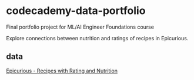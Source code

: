 # codecademy-data-portfolio
Final portfolio project for ML/AI Engineer Foundations course

Explore connections between nutrition and ratings of recipes in Epicurious.

## data
[Epicurious - Recipes with Rating and Nutrition](https://www.kaggle.com/datasets/hugodarwood/epirecipes)
